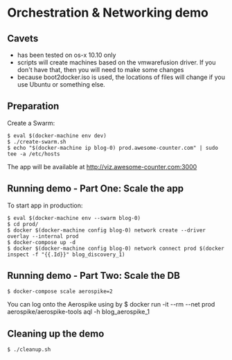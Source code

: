 # Orchestration & Networking demo

## Cavets
* has been tested on os-x 10.10 only
* scripts will create machines based on the vmwarefusion driver. If you don't have that, then you will need to make some changes
* because boot2docker.iso is used, the locations of files will change if you use Ubuntu or something else. 

## Preparation

Create a Swarm:

    $ eval $(docker-machine env dev)
    $ ./create-swarm.sh
    $ echo "$(docker-machine ip blog-0) prod.awesome-counter.com" | sudo tee -a /etc/hosts

The app will be available at http://viz.awesome-counter.com:3000    

## Running demo - Part One: Scale the app

To start app in production:

    $ eval $(docker-machine env --swarm blog-0)
    $ cd prod/
    $ docker $(docker-machine config blog-0) network create --driver overlay --internal prod
    $ docker-compose up -d
    $ docker $(docker-machine config blog-0) network connect prod $(docker inspect -f "{{.Id}}" blog_discovery_1)

## Running demo - Part Two: Scale the DB

    $ docker-compose scale aerospike=2

 You can log onto the Aerospike using by
    $ docker run -it --rm --net prod aerospike/aerospike-tools aql -h blog_aerospike_1

## Cleaning up the demo
    $ ./cleanup.sh

